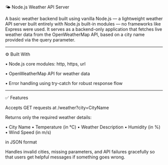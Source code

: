 🌤 Node.js Weather API Server 

A basic weather backend built using vanilla Node.js — a lightweight weather API server built entirely with Node.js built-in modules — no frameworks like Express were used. It serves as a backend-only application that fetches live weather data from the OpenWeatherMap API, based on a city name provided via the query parameter.


---

⚙ Built With

•	Node.js core modules: http, https, url

•	OpenWeatherMap API for weather data

•	Error handling using try-catch for robust response flow


---

✅ Features

Accepts GET requests at /weather?city=CityName

Returns only the required weather details:

• City Name
• Temperature (in °C)
• Weather Description
• Humidity (in %)
• Wind Speed (in m/s)

in JSON format 

Handles invalid cities, missing parameters, and API failures gracefully so that users get helpful messages if something goes wrong.
